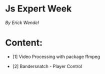 # Js Expert Week

*By Erick Wendel*

# Content:

- [1] Video Processing with package ffmpeg

- [2] Bandersnatch - Player Control